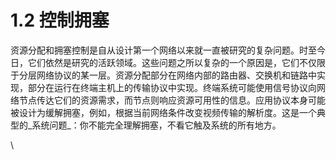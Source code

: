 # 1.2 控制拥塞

资源分配和拥塞控制是自从设计第一个网络以来就一直被研究的复杂问题。时至今日，它们依然是研究的活跃领域。这些问题之所以复杂的一个原因是，它们不仅限于分层网络协议的某一层。资源分配部分在网络内部的路由器、交换机和链路中实现，部分在运行在终端主机上的传输协议中实现。终端系统可能使用信号协议向网络节点传达它们的资源需求，而节点则响应资源可用性的信息。应用协议本身可能被设计为缓解拥塞，例如，根据当前网络条件改变视频传输的解析度。这是一个典型的\_系统问题\_：你不能完全理解拥塞，不看它触及系统的所有地方。

\
